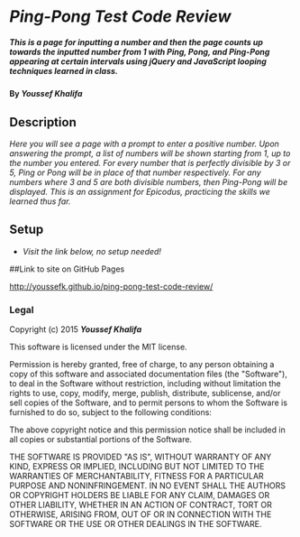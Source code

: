 # _Ping-Pong Test Code Review_

##### _This is a page for inputting a number and then the page counts up towards the inputted number from 1 with Ping, Pong, and Ping-Pong appearing at certain intervals using jQuery and JavaScript looping techniques learned in class._

#### By _**Youssef Khalifa**_

## Description

_Here you will see a page with a prompt to enter a positive number. Upon answering the prompt, a list of numbers will be shown starting from 1, up to the number you entered. For every number that is perfectly divisible by 3 or 5, Ping or Pong will be in place of that number respectively. For any numbers where 3 and 5 are both divisible numbers, then Ping-Pong will be displayed. This is an assignment for Epicodus, practicing the skills we learned thus far._

## Setup

* _Visit the link below, no setup needed!_

##Link to site on GitHub Pages

<http://youssefk.github.io/ping-pong-test-code-review/>

### Legal


Copyright (c) 2015 **_Youssef Khalifa_**

This software is licensed under the MIT license.

Permission is hereby granted, free of charge, to any person obtaining a copy
of this software and associated documentation files (the "Software"), to deal
in the Software without restriction, including without limitation the rights
to use, copy, modify, merge, publish, distribute, sublicense, and/or sell
copies of the Software, and to permit persons to whom the Software is
furnished to do so, subject to the following conditions:

The above copyright notice and this permission notice shall be included in
all copies or substantial portions of the Software.

THE SOFTWARE IS PROVIDED "AS IS", WITHOUT WARRANTY OF ANY KIND, EXPRESS OR
IMPLIED, INCLUDING BUT NOT LIMITED TO THE WARRANTIES OF MERCHANTABILITY,
FITNESS FOR A PARTICULAR PURPOSE AND NONINFRINGEMENT. IN NO EVENT SHALL THE
AUTHORS OR COPYRIGHT HOLDERS BE LIABLE FOR ANY CLAIM, DAMAGES OR OTHER
LIABILITY, WHETHER IN AN ACTION OF CONTRACT, TORT OR OTHERWISE, ARISING FROM,
OUT OF OR IN CONNECTION WITH THE SOFTWARE OR THE USE OR OTHER DEALINGS IN
THE SOFTWARE.